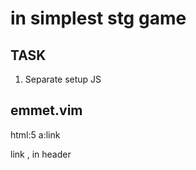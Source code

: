 
# in simplest stg game

## TASK

1. Separate setup JS



## emmet.vim

html:5
a:link

link , in header
